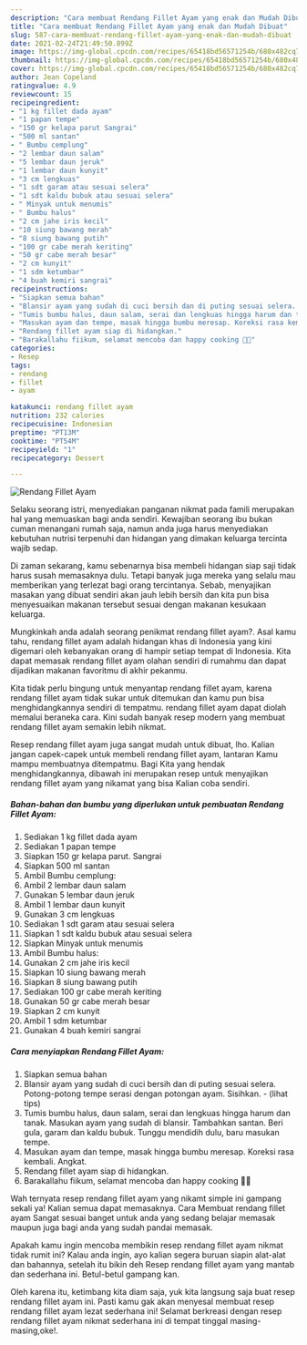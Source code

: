 ```yaml
---
description: "Cara membuat Rendang Fillet Ayam yang enak dan Mudah Dibuat"
title: "Cara membuat Rendang Fillet Ayam yang enak dan Mudah Dibuat"
slug: 587-cara-membuat-rendang-fillet-ayam-yang-enak-dan-mudah-dibuat
date: 2021-02-24T21:49:50.899Z
image: https://img-global.cpcdn.com/recipes/65418bd56571254b/680x482cq70/rendang-fillet-ayam-foto-resep-utama.jpg
thumbnail: https://img-global.cpcdn.com/recipes/65418bd56571254b/680x482cq70/rendang-fillet-ayam-foto-resep-utama.jpg
cover: https://img-global.cpcdn.com/recipes/65418bd56571254b/680x482cq70/rendang-fillet-ayam-foto-resep-utama.jpg
author: Jean Copeland
ratingvalue: 4.9
reviewcount: 15
recipeingredient:
- "1 kg fillet dada ayam"
- "1 papan tempe"
- "150 gr kelapa parut Sangrai"
- "500 ml santan"
- " Bumbu cemplung"
- "2 lembar daun salam"
- "5 lembar daun jeruk"
- "1 lembar daun kunyit"
- "3 cm lengkuas"
- "1 sdt garam atau sesuai selera"
- "1 sdt kaldu bubuk atau sesuai selera"
- " Minyak untuk menumis"
- " Bumbu halus"
- "2 cm jahe iris kecil"
- "10 siung bawang merah"
- "8 siung bawang putih"
- "100 gr cabe merah keriting"
- "50 gr cabe merah besar"
- "2 cm kunyit"
- "1 sdm ketumbar"
- "4 buah kemiri sangrai"
recipeinstructions:
- "Siapkan semua bahan"
- "Blansir ayam yang sudah di cuci bersih dan di puting sesuai selera. Potong-potong tempe serasi dengan potongan ayam. Sisihkan.           (lihat tips)"
- "Tumis bumbu halus, daun salam, serai dan lengkuas hingga harum dan tanak. Masukan ayam yang sudah di blansir. Tambahkan santan. Beri gula, garam dan kaldu bubuk. Tunggu mendidih dulu, baru masukan tempe."
- "Masukan ayam dan tempe, masak hingga bumbu meresap. Koreksi rasa kembali. Angkat."
- "Rendang fillet ayam siap di hidangkan."
- "Barakallahu fiikum, selamat mencoba dan happy cooking 🤗😘"
categories:
- Resep
tags:
- rendang
- fillet
- ayam

katakunci: rendang fillet ayam 
nutrition: 232 calories
recipecuisine: Indonesian
preptime: "PT13M"
cooktime: "PT54M"
recipeyield: "1"
recipecategory: Dessert

---
```



![Rendang Fillet Ayam](https://img-global.cpcdn.com/recipes/65418bd56571254b/680x482cq70/rendang-fillet-ayam-foto-resep-utama.jpg)

Selaku seorang istri, menyediakan panganan nikmat pada famili merupakan hal yang memuaskan bagi anda sendiri. Kewajiban seorang ibu bukan cuman menangani rumah saja, namun anda juga harus menyediakan kebutuhan nutrisi terpenuhi dan hidangan yang dimakan keluarga tercinta wajib sedap.

Di zaman  sekarang, kamu sebenarnya bisa membeli hidangan siap saji tidak harus susah memasaknya dulu. Tetapi banyak juga mereka yang selalu mau memberikan yang terlezat bagi orang tercintanya. Sebab, menyajikan masakan yang dibuat sendiri akan jauh lebih bersih dan kita pun bisa menyesuaikan makanan tersebut sesuai dengan makanan kesukaan keluarga. 



Mungkinkah anda adalah seorang penikmat rendang fillet ayam?. Asal kamu tahu, rendang fillet ayam adalah hidangan khas di Indonesia yang kini digemari oleh kebanyakan orang di hampir setiap tempat di Indonesia. Kita dapat memasak rendang fillet ayam olahan sendiri di rumahmu dan dapat dijadikan makanan favoritmu di akhir pekanmu.

Kita tidak perlu bingung untuk menyantap rendang fillet ayam, karena rendang fillet ayam tidak sukar untuk ditemukan dan kamu pun bisa menghidangkannya sendiri di tempatmu. rendang fillet ayam dapat diolah memalui beraneka cara. Kini sudah banyak resep modern yang membuat rendang fillet ayam semakin lebih nikmat.

Resep rendang fillet ayam juga sangat mudah untuk dibuat, lho. Kalian jangan capek-capek untuk membeli rendang fillet ayam, lantaran Kamu mampu membuatnya ditempatmu. Bagi Kita yang hendak menghidangkannya, dibawah ini merupakan resep untuk menyajikan rendang fillet ayam yang nikamat yang bisa Kalian coba sendiri.

<!--inarticleads1-->

##### Bahan-bahan dan bumbu yang diperlukan untuk pembuatan Rendang Fillet Ayam:

1. Sediakan 1 kg fillet dada ayam
1. Sediakan 1 papan tempe
1. Siapkan 150 gr kelapa parut. Sangrai
1. Siapkan 500 ml santan
1. Ambil  Bumbu cemplung:
1. Ambil 2 lembar daun salam
1. Gunakan 5 lembar daun jeruk
1. Ambil 1 lembar daun kunyit
1. Gunakan 3 cm lengkuas
1. Sediakan 1 sdt garam atau sesuai selera
1. Siapkan 1 sdt kaldu bubuk atau sesuai selera
1. Siapkan  Minyak untuk menumis
1. Ambil  Bumbu halus:
1. Gunakan 2 cm jahe iris kecil
1. Siapkan 10 siung bawang merah
1. Siapkan 8 siung bawang putih
1. Sediakan 100 gr cabe merah keriting
1. Gunakan 50 gr cabe merah besar
1. Siapkan 2 cm kunyit
1. Ambil 1 sdm ketumbar
1. Gunakan 4 buah kemiri sangrai




<!--inarticleads2-->

##### Cara menyiapkan Rendang Fillet Ayam:

1. Siapkan semua bahan
1. Blansir ayam yang sudah di cuci bersih dan di puting sesuai selera. Potong-potong tempe serasi dengan potongan ayam. Sisihkan. -           (lihat tips)
1. Tumis bumbu halus, daun salam, serai dan lengkuas hingga harum dan tanak. Masukan ayam yang sudah di blansir. Tambahkan santan. Beri gula, garam dan kaldu bubuk. Tunggu mendidih dulu, baru masukan tempe.
1. Masukan ayam dan tempe, masak hingga bumbu meresap. Koreksi rasa kembali. Angkat.
1. Rendang fillet ayam siap di hidangkan.
1. Barakallahu fiikum, selamat mencoba dan happy cooking 🤗😘




Wah ternyata resep rendang fillet ayam yang nikamt simple ini gampang sekali ya! Kalian semua dapat memasaknya. Cara Membuat rendang fillet ayam Sangat sesuai banget untuk anda yang sedang belajar memasak maupun juga bagi anda yang sudah pandai memasak.

Apakah kamu ingin mencoba membikin resep rendang fillet ayam nikmat tidak rumit ini? Kalau anda ingin, ayo kalian segera buruan siapin alat-alat dan bahannya, setelah itu bikin deh Resep rendang fillet ayam yang mantab dan sederhana ini. Betul-betul gampang kan. 

Oleh karena itu, ketimbang kita diam saja, yuk kita langsung saja buat resep rendang fillet ayam ini. Pasti kamu gak akan menyesal membuat resep rendang fillet ayam lezat sederhana ini! Selamat berkreasi dengan resep rendang fillet ayam nikmat sederhana ini di tempat tinggal masing-masing,oke!.


